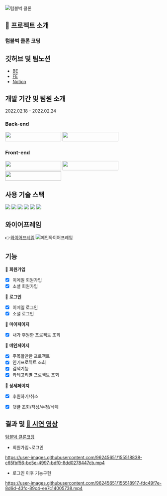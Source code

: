 ![텀블벅 클론](https://img1.daumcdn.net/thumb/R1280x0/?scode=mtistory2&fname=https%3A%2F%2Fblog.kakaocdn.net%2Fdn%2FpYltt%2FbtrufEANUPT%2FfIMoTf4hERPn6X14Oj13AK%2Fimg.png)

## 🤷 프로젝트 소개
### 텀블벅 클론 코딩  

## 깃허브 및 팀노션
 - [BE](https://github.com/Hoon333/tumblbug_Clone_BE)
 - [FE](https://github.com/soyoonJ/tumblbug_Clone_FE)
 - [Notion](https://www.notion.so/8e5a10bcdd0c4c688ff3560b907dd43d)

## 개발 기간 및 팀원 소개
2022.02.18 - 2022.02.24

### Back-end
<a href="https://github.com/nagitak"><img width="180" height="30"  src="https://img.shields.io/static/v1?label=Node.js&message=GITAK NA&color=08CE5D&style=for-the-badge&>"/></a> <a href="https://github.com/Hoon333"><img width="180" height="30"  src="https://img.shields.io/static/v1?label=Node.js&message=CHANGHOON JANG&color=08CE5D&style=for-the-badge&>"/></a> 

### Front-end
<a href="https://github.com/mirigu"><img width="180" height="30"  src="https://img.shields.io/static/v1?label=React&message=MIRI GU&color=61dafb&style=for-the-badge&>"/></a> 
<a href="https://github.com/clappingmin"><img width="180" height="30"  src="https://img.shields.io/static/v1?label=React&message=SUMIN PARK&color=61dafb&style=for-the-badge&>"/></a> 
<a href="https://github.com/soyoonJ"><img width="180" height="30" src="https://img.shields.io/static/v1?label=React&message=SOYOON JEONG&color=61dafb&style=for-the-badge&>"/></a>


## 사용 기술 스택

<img src="https://img.shields.io/badge/HTML5-E34F26?style=for-the-badge&logo=HTML5&logoColor=white"/> <img src="https://img.shields.io/badge/CSS3-1572B6?style=for-the-badge&logo=CSS3&logoColor=white"/> <img src="https://img.shields.io/badge/JavaScript-F7DF1E?style=for-the-badge&logo=JavaScript&logoColor=black"/> <img src="https://img.shields.io/badge/React-61DAFB?style=for-the-badge&logo=React&logoColor=black"/> <img src="https://img.shields.io/badge/Redux-764ABC?style=for-the-badge&logo=Redux&logoColor=white"/> <img src="https://img.shields.io/badge/Amazon S3-569A31?style=for-the-badge&logo=Amazon S3&logoColor=white"/>

## 와이어프레임  
👉[와이어프레임](https://www.figma.com/file/BLHgGHVpTFsCBL9b1ftKjh/%ED%95%AD%ED%95%B499-%ED%85%80%EB%B8%94%EB%B2%85-%ED%81%B4%EB%A1%A0%EC%BD%94%EB%94%A9_%EC%99%80%EC%9D%B4%EC%96%B4%ED%94%84%EB%A0%88%EC%9E%84?node-id=0%3A1)
![메인와이어프레임](https://img1.daumcdn.net/thumb/R1280x0/?scode=mtistory2&fname=https%3A%2F%2Fblog.kakaocdn.net%2Fdn%2FbvQsFa%2FbtruiTKNamj%2FYpO6LIF7MW3Bg7A30f1u1K%2Fimg.png)

## 기능
💸 **회원가입**
- [x] 이메일 회원가입
- [x] 소셜 회원가입

💸 **로그인**
- [x] 이메일 로그인
- [x] 소셜 로그인

💸 **마이페이지**
- [x] 내가 후원한 프로젝트 조회

💸 **메인페이지**
 - [x] 주목할만한 프로젝트
 - [x] 인기프로젝트 조회
 - [x] 검색기능
 - [x] 카테고리별 프로젝트 조회

💸 **상세페이지**
 - [x] 후원하기/취소
 - [x] 댓글 조회/작성/수정/삭제


## 결과 및 [🎥 시연 영상](https://www.youtube.com/watch?v=iQ80Nb2BXTo)

[텀블벅 클론코딩](http://tumblbugclone.s3-website.ap-northeast-2.amazonaws.com/)    
- 회원가입~로그인

https://user-images.githubusercontent.com/96245651/155518838-c65fbf56-bc5e-4997-bdf0-8dd0278447cb.mp4

- 로그인 이후 기능구현  

https://user-images.githubusercontent.com/96245651/155518917-fdc49f7e-8d6d-43fc-89c4-ee7c14005738.mp4





